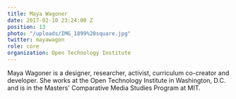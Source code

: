 ```yaml
---
title: Maya Wagoner
date: 2017-02-10 23:24:00 Z
position: 13
photo: "/uploads/IMG_1899%20square.jpg"
twitter: mayawagon
role: core
organization: Open Technology Institute
---
```


Maya Wagoner is a designer, researcher, activist, curriculum co-creator and developer. She works at the Open Technology Institute in Washington, D.C. and is in the Masters' Comparative Media Studies Program at MIT.